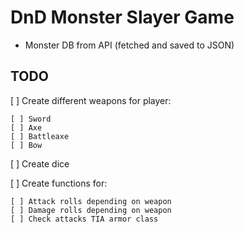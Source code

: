 # DnD Monster Slayer Game

* Monster DB from API (fetched and saved to JSON)

## TODO

[ ] Create different weapons for player:

    [ ] Sword
    [ ] Axe
    [ ] Battleaxe
    [ ] Bow

[ ] Create dice

[ ] Create functions for:

    [ ] Attack rolls depending on weapon
    [ ] Damage rolls depending on weapon
    [ ] Check attacks TIA armor class

